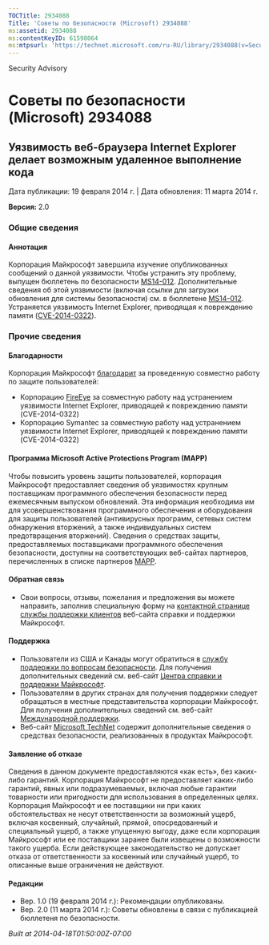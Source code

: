 ```yaml
---
TOCTitle: 2934088
Title: 'Советы по безопасности (Microsoft) 2934088'
ms:assetid: 2934088
ms:contentKeyID: 61598064
ms:mtpsurl: 'https://technet.microsoft.com/ru-RU/library/2934088(v=Security.10)'
---
```


Security Advisory

Советы по безопасности (Microsoft) 2934088
==========================================

Уязвимость веб-браузера Internet Explorer делает возможным удаленное выполнение кода
------------------------------------------------------------------------------------

Дата публикации: 19 февраля 2014 г. | Дата обновления: 11 марта 2014 г.

**Версия:** 2.0

### Общие сведения

#### Аннотация

Корпорация Майкрософт завершила изучение опубликованных сообщений о данной уязвимости. Чтобы устранить эту проблему, выпущен бюллетень по безопасности [MS14-012](http://go.microsoft.com/fwlink/?linkid=392064). Дополнительные сведения об этой уязвимости (включая ссылки для загрузки обновления для системы безопасности) см. в бюллетене [MS14-012](http://go.microsoft.com/fwlink/?linkid=392064). Устраняется уязвимость Internet Explorer, приводящая к повреждению памяти ([CVE-2014-0322](http://www.cve.mitre.org/cgi-bin/cvename.cgi?name=cve-2014-0322)).

### Прочие сведения

#### Благодарности

Корпорация Майкрософт [благодарит](http://go.microsoft.com/fwlink/?linkid=21127) за проведенную совместно работу по защите пользователей:

-   Корпорацию [FireEye](http://www2.fireeye.com/) за совместную работу над устранением уязвимости Internet Explorer, приводящей к повреждению памяти (CVE-2014-0322)
-   Корпорацию Symantec за совместную работу над устранением уязвимости Internet Explorer, приводящей к повреждению памяти (CVE-2014-0322)

#### Программа Microsoft Active Protections Program (MAPP)

Чтобы повысить уровень защиты пользователей, корпорация Майкрософт предоставляет сведения об уязвимостях крупным поставщикам программного обеспечения безопасности перед ежемесячным выпуском обновлений. Эта информация необходима им для усовершенствования программного обеспечения и оборудования для защиты пользователей (антивирусных программ, сетевых систем обнаружения вторжений, а также индивидуальных систем предотвращения вторжений). Сведения о средствах защиты, предоставляемых поставщиками программного обеспечения безопасности, доступны на соответствующих веб-сайтах партнеров, перечисленных в списке партнеров [MAPP](http://go.microsoft.com/fwlink/?linkid=215201).

#### Обратная связь

-   Свои вопросы, отзывы, пожелания и предложения вы можете направить, заполнив специальную форму на [контактной странице службы поддержки клиентов](http://support.microsoft.com/kb/?scid=sw;en;1257&showpage=1&ws=technet&sd=tech) веб-сайта справки и поддержки Майкрософт.

#### Поддержка

-   Пользователи из США и Канады могут обратиться в [службу поддержки по вопросам безопасности](http://go.microsoft.com/fwlink/?linkid=21131). Для получения дополнительных сведений см. веб-сайт [Центра справки и поддержки Майкрософт](http://support.microsoft.com/).
-   Пользователям в других странах для получения поддержки следует обращаться в местные представительства корпорации Майкрософт. Для получения дополнительных сведений см. веб-сайт [Международной поддержки](http://go.microsoft.com/fwlink/?linkid=21155).
-   Веб-сайт [Microsoft TechNet](http://go.microsoft.com/fwlink/?linkid=21132) содержит дополнительные сведения о средствах безопасности, реализованных в продуктах Майкрософт.

#### Заявление об отказе

Сведения в данном документе предоставляются «как есть», без каких-либо гарантий. Корпорация Майкрософт не предоставляет каких-либо гарантий, явных или подразумеваемых, включая любые гарантии товарности или пригодности для использования в определенных целях. Корпорация Майкрософт и ее поставщики ни при каких обстоятельствах не несут ответственности за возможный ущерб, включая косвенный, случайный, прямой, опосредованный и специальный ущерб, а также упущенную выгоду, даже если корпорация Майкрософт или ее поставщики заранее были извещены о возможности такого ущерба. Если действующее законодательство не допускает отказа от ответственности за косвенный или случайный ущерб, то описанные выше ограничения не действуют.

#### Редакции

-   Вер. 1.0 (19 февраля 2014 г.): Рекомендации опубликованы.
-   Вер. 2.0 (11 марта 2014 г.): Советы обновлены в связи с публикацией бюллетеня по безопасности.

*Built at 2014-04-18T01:50:00Z-07:00*
